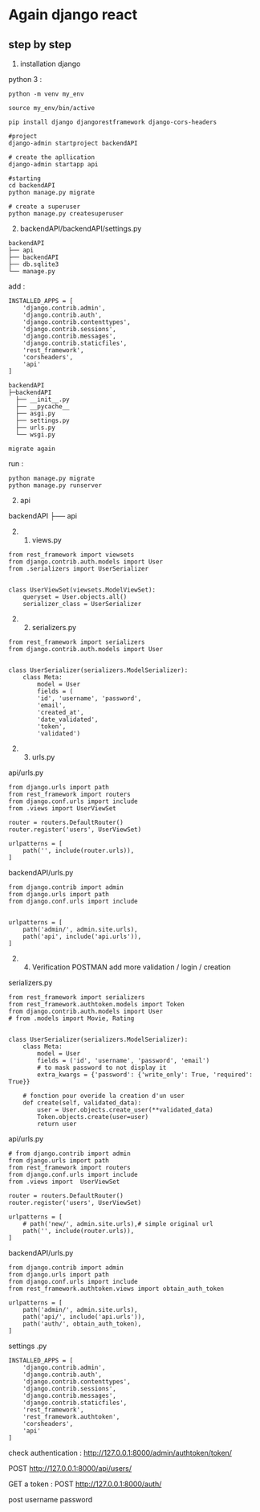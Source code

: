 # Again django react 

## step by step

1. installation django

python 3 : 

```
python -m venv my_env

source my_env/bin/active

pip install django djangorestframework django-cors-headers

#project 
django-admin startproject backendAPI

# create the apllication
django-admin startapp api

#starting
cd backendAPI
python manage.py migrate

# create a superuser
python manage.py createsuperuser
```

2. backendAPI/backendAPI/settings.py

```
backendAPI
├── api
├── backendAPI
├── db.sqlite3
└── manage.py
```

add :
```
INSTALLED_APPS = [
    'django.contrib.admin',
    'django.contrib.auth',
    'django.contrib.contenttypes',
    'django.contrib.sessions',
    'django.contrib.messages',
    'django.contrib.staticfiles',
    'rest_framework',
    'corsheaders',
    'api'
]
```

```
backendAPI
├─backendAPI
  ├── __init__.py
  ├── __pycache__
  ├── asgi.py
  ├── settings.py
  ├── urls.py
  └── wsgi.py

migrate again
```

run :
```
python manage.py migrate
python manage.py runserver

```

2. api


backendAPI
├── api


2. 1. views.py

```
from rest_framework import viewsets
from django.contrib.auth.models import User
from .serializers import UserSerializer


class UserViewSet(viewsets.ModelViewSet):
    queryset = User.objects.all()
    serializer_class = UserSerializer

```

2. 2. serializers.py

```
from rest_framework import serializers
from django.contrib.auth.models import User


class UserSerializer(serializers.ModelSerializer):
    class Meta:
        model = User
        fields = (
        'id', 'username', 'password',
        'email',
        'created_at',
        'date_validated', 
        'token', 
        'validated')
```

2. 3. urls.py

api/urls.py

```
from django.urls import path
from rest_framework import routers
from django.conf.urls import include
from .views import UserViewSet

router = routers.DefaultRouter()
router.register('users', UserViewSet)

urlpatterns = [
    path('', include(router.urls)),
]

```

backendAPI/urls.py
```
from django.contrib import admin
from django.urls import path
from django.conf.urls import include


urlpatterns = [
    path('admin/', admin.site.urls),
    path('api', include('api.urls')),
]
```

2. 4. Verification POSTMAN
add more validation / login / creation


serializers.py
```
from rest_framework import serializers
from rest_framework.authtoken.models import Token
from django.contrib.auth.models import User
# from .models import Movie, Rating


class UserSerializer(serializers.ModelSerializer):
    class Meta:
        model = User
        fields = ('id', 'username', 'password', 'email')
        # to mask password to not display it
        extra_kwargs = {'password': {'write_only': True, 'required': True}}

    # fonction pour overide la creation d'un user
    def create(self, validated_data):
        user = User.objects.create_user(**validated_data)
        Token.objects.create(user=user)
        return user

```


api/urls.py
```
# from django.contrib import admin
from django.urls import path
from rest_framework import routers
from django.conf.urls import include
from .views import  UserViewSet

router = routers.DefaultRouter()
router.register('users', UserViewSet)

urlpatterns = [
    # path('new/', admin.site.urls),# simple original url
    path('', include(router.urls)),
]
```


backendAPI/urls.py
```
from django.contrib import admin
from django.urls import path
from django.conf.urls import include
from rest_framework.authtoken.views import obtain_auth_token

urlpatterns = [
    path('admin/', admin.site.urls),
    path('api/', include('api.urls')),
    path('auth/', obtain_auth_token),
]
```


settings .py
```
INSTALLED_APPS = [
    'django.contrib.admin',
    'django.contrib.auth',
    'django.contrib.contenttypes',
    'django.contrib.sessions',
    'django.contrib.messages',
    'django.contrib.staticfiles',
    'rest_framework',
    'rest_framework.authtoken',
    'corsheaders',
    'api'
]
```



check authentication :
http://127.0.0.1:8000/admin/authtoken/token/

POST
http://127.0.0.1:8000/api/users/
 

GET a token : POST 
http://127.0.0.1:8000/auth/

post
username
password


